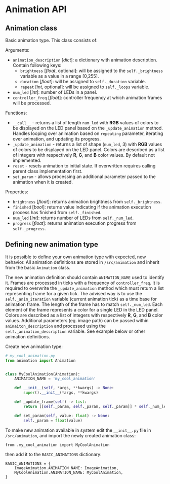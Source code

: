 # Animation API

## Animation class

Basic animation type. This class consists of:

Arguments:

- `animation_description` [*dict*]: a dictionary with animation description. Contain following keys:
  - `brightness` [*float*, optional]: will be assigned to the `self._brightness` variable as a value in a range [0,255].
  - `duration` [*float*]: will be assigned to `self._duration` variable.
  - `repeat` [*int*, optional]: will be assigned to `self._loops` variable.
- `num_led` [*int*]: number of LEDs in a panel.
- `controller_freq` [*float*]: controller frequency at which animation frames will be processed.

Functions:

- `__call__` - returns a list of length `num_led` with **RGB** values of colors to be displayed on the LED panel based on the `_update_animation` method. Handles looping over animation based on `repeating` parameter, iterating over animation, and updating its progress.
- `_update_animation` - returns a list of shape (`num_led`, 3) with **RGB** values of colors to be displayed on the LED panel. Colors are described as a list of integers with respectively **R**, **G**, and **B** color values. By default not implemented.
- `reset` - resets animation to initial state. If overwritten requires calling parent class implementation first.
- `set_param` - allows processing an additional parameter passed to the animation when it is created. 

Properties:

- `brightness` [*float*]: returns animation brightness from `self._brightness`.
- `finished` [*bool*]: returns value indicating if the animation execution process has finished from `self._finished`.
- `num_led` [*int*]: returns number of LEDs from `self._num_led`.
- `progress` [*float*]: returns animation execution progress from `self._progress`.

## Defining new animation type

It is possible to define your own animation type with expected, new behavior. All animation definitions are stored in `/src/animation` and inherit from the basic `Animation` class.

The new animation definition should contain `ANIMATION_NAME` used to identify it. Frames are processed in ticks with a frequency of `controller_freq`. It is required to overwrite the `_update_animation` method which must return a list representing frame for a given tick. The advised way is to use the `self._anim_iteration` variable  (current animation tick) as a time base for animation frame. The length of the frame has to match `self._num_led`. Each element of the frame represents a color for a single LED in the LED panel. Colors are described as a list of integers with respectively **R**, **G**, and **B** color values. Additional parameters (eg. image path) can be passed within `animaiton_description` and processed using the `self._animation_description` variable. See example below or other animation definitions.

Create new animation type:

```python 
# my_cool_animation.py
from animation import Animation


class MyCoolAnimation(Animation):
    ANIMATION_NAME = 'my_cool_animation'

    def __init__(self, *args, **kwargs) -> None:
        super().__init__(*args, **kwargs)

    def _update_frame(self) -> list:
        return [[self._param, self._param, self._param]] * self._num_led

    def set_param(self, value: float) -> None:
        self._param = float(value)
```

To make new animation available in system edit the `__init__.py` file in `/src/animation`, and import the newly created animation class:

```
from .my_cool_animation import MyCoolAnimation
```

then add it to the `BASIC_ANIMATIONS` dictionary:

```
BASIC_ANIMATIONS = {
    ImageAnimation.ANIMATION_NAME: ImageAnimation,
    MyCoolAnimation.ANIMATION_NAME: MyCoolAnimation,
}
```
